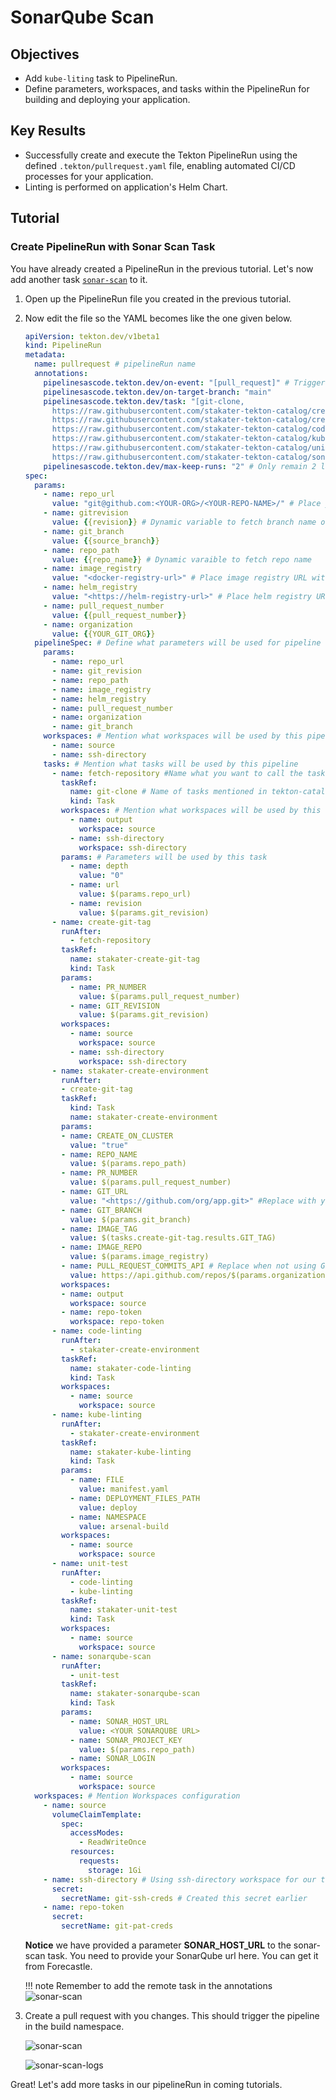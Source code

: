 # SonarQube Scan

## Objectives

- Add `kube-liting` task to PipelineRun.
- Define parameters, workspaces, and tasks within the PipelineRun for building and deploying your application.

## Key Results

- Successfully create and execute the Tekton PipelineRun using the defined `.tekton/pullrequest.yaml` file, enabling automated CI/CD processes for your application.
- Linting is performed on application's Helm Chart.

## Tutorial

### Create PipelineRun with Sonar Scan Task

You have already created a PipelineRun in the previous tutorial. Let's now add another task [`sonar-scan`](https://github.com/stakater-tekton-catalog/sonarqube-scan) to it.

1. Open up the PipelineRun file you created in the previous tutorial.
1. Now edit the file so the YAML becomes like the one given below.

    ```yaml
    apiVersion: tekton.dev/v1beta1
    kind: PipelineRun
    metadata:
      name: pullrequest # pipelineRun name
      annotations:
        pipelinesascode.tekton.dev/on-event: "[pull_request]" # Trigger the pipelineRun on push events on branch main
        pipelinesascode.tekton.dev/on-target-branch: "main"
        pipelinesascode.tekton.dev/task: "[git-clone, 
          https://raw.githubusercontent.com/stakater-tekton-catalog/create-git-tag/0.0.12/task/stakater-create-git-tag/stakater-create-git-tag.yaml,
          https://raw.githubusercontent.com/stakater-tekton-catalog/create-environment/0.0.16/task/stakater-create-environment/stakater-create-environment.yaml,
          https://raw.githubusercontent.com/stakater-tekton-catalog/code-linting-mvn/0.0.4/task/stakater-code-linting/stakater-code-linting.yaml,
          https://raw.githubusercontent.com/stakater-tekton-catalog/kube-linting/0.0.7/task/stakater-kube-linting/stakater-kube-linting.yaml,
          https://raw.githubusercontent.com/stakater-tekton-catalog/unit-test/0.0.6/task/stakater-unit-test/stakater-unit-test.yaml,
          https://raw.githubusercontent.com/stakater-tekton-catalog/sonarqube-scan/0.0.13/task/stakater-sonarqube-scan/stakater-sonarqube-scan.yaml]"
        pipelinesascode.tekton.dev/max-keep-runs: "2" # Only remain 2 latest pipelineRuns on SAAP
    spec:
      params:
        - name: repo_url
          value: "git@github.com:<YOUR-ORG>/<YOUR-REPO-NAME>/" # Place your repo SSH URL
        - name: gitrevision
          value: {{revision}} # Dynamic variable to fetch branch name of the push event on your repo
        - name: git_branch
          value: {{source_branch}}
        - name: repo_path
          value: {{repo_name}} # Dynamic varaible to fetch repo name
        - name: image_registry
          value: "<docker-registry-url>" # Place image registry URL without https:// succeeded by your application name
        - name: helm_registry
          value: "<https://helm-registry-url>" # Place helm registry URL with https://
        - name: pull_request_number
          value: {{pull_request_number}}
        - name: organization
          value: {{YOUR_GIT_ORG}}
      pipelineSpec: # Define what parameters will be used for pipeline
        params:
          - name: repo_url
          - name: git_revision
          - name: repo_path
          - name: image_registry
          - name: helm_registry
          - name: pull_request_number
          - name: organization
          - name: git_branch
        workspaces: # Mention what workspaces will be used by this pipeline to store data and used by data transferring between tasks
          - name: source
          - name: ssh-directory
        tasks: # Mention what tasks will be used by this pipeline
          - name: fetch-repository #Name what you want to call the task
            taskRef:
              name: git-clone # Name of tasks mentioned in tekton-catalog
              kind: Task
            workspaces: # Mention what workspaces will be used by this task
              - name: output
                workspace: source
              - name: ssh-directory
                workspace: ssh-directory
            params: # Parameters will be used by this task
              - name: depth
                value: "0"
              - name: url
                value: $(params.repo_url)
              - name: revision
                value: $(params.git_revision)
          - name: create-git-tag
            runAfter:
              - fetch-repository
            taskRef:
              name: stakater-create-git-tag
              kind: Task
            params:
              - name: PR_NUMBER
                value: $(params.pull_request_number)
              - name: GIT_REVISION
                value: $(params.git_revision)
            workspaces:
              - name: source
                workspace: source
              - name: ssh-directory
                workspace: ssh-directory
          - name: stakater-create-environment
            runAfter:
            - create-git-tag
            taskRef:
              kind: Task
              name: stakater-create-environment
            params:
            - name: CREATE_ON_CLUSTER
              value: "true"
            - name: REPO_NAME
              value: $(params.repo_path)
            - name: PR_NUMBER
              value: $(params.pull_request_number)
            - name: GIT_URL
              value: "<https://github.com/org/app.git>" #Replace with your application repository Url
            - name: GIT_BRANCH
              value: $(params.git_branch)
            - name: IMAGE_TAG
              value: $(tasks.create-git-tag.results.GIT_TAG)
            - name: IMAGE_REPO
              value: $(params.image_registry)
            - name: PULL_REQUEST_COMMITS_API # Replace when not using Git
              value: https://api.github.com/repos/$(params.organization)/$(params.repo_path)/pulls/$(params.pull_request_number)/commits
            workspaces:
            - name: output
              workspace: source
            - name: repo-token
              workspace: repo-token
          - name: code-linting
            runAfter:
              - stakater-create-environment
            taskRef:
              name: stakater-code-linting
              kind: Task
            workspaces:
              - name: source
                workspace: source
          - name: kube-linting
            runAfter:
              - stakater-create-environment
            taskRef:
              name: stakater-kube-linting
              kind: Task
            params:
              - name: FILE
                value: manifest.yaml
              - name: DEPLOYMENT_FILES_PATH
                value: deploy
              - name: NAMESPACE
                value: arsenal-build
            workspaces:
              - name: source
                workspace: source
          - name: unit-test
            runAfter:
              - code-linting
              - kube-linting
            taskRef:
              name: stakater-unit-test
              kind: Task
            workspaces:
              - name: source
                workspace: source
          - name: sonarqube-scan
            runAfter:
              - unit-test
            taskRef:
              name: stakater-sonarqube-scan
              kind: Task
            params:
              - name: SONAR_HOST_URL
                value: <YOUR SONARQUBE URL>
              - name: SONAR_PROJECT_KEY
                value: $(params.repo_path)
              - name: SONAR_LOGIN
            workspaces:
              - name: source
                workspace: source
      workspaces: # Mention Workspaces configuration
        - name: source
          volumeClaimTemplate:
            spec:
              accessModes:
                - ReadWriteOnce
              resources:
                requests:
                  storage: 1Gi
        - name: ssh-directory # Using ssh-directory workspace for our task to have better security
          secret:
            secretName: git-ssh-creds # Created this secret earlier
        - name: repo-token
          secret:
            secretName: git-pat-creds
    ```

    **Notice** we have provided a parameter **SONAR_HOST_URL** to the sonar-scan task. You need to provide your SonarQube url here. You can get it from Forecastle.

    !!! note
        Remember to add the remote task in the annotations
        ![sonar-scan](images/sonar-scan-annotation.png)

1. Create a pull request with you changes. This should trigger the pipeline in the build namespace.

   ![sonar-scan](images/sonar-scan.png)

   ![sonar-scan-logs](images/sonar-scan-logs.png)

Great! Let's add more tasks in our pipelineRun in coming tutorials.
